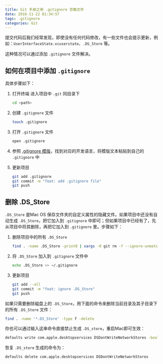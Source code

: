 ```yaml
---
title: Git 手册之用 .gitignore 忽略文件
date: 2016-11-22 01:34:57
tags: .gitignore
categories: Git
---
```


提交代码后我们经常发现，即使没有任何代码修改，有一些文件也会提示更新，例如：`UserInterfaceState.xcuserstate`、`.DS_Store` 等。

这种情况可以通过添加 `.gitignore` 文件解决。

<!--more-->

## 如何在项目中添加 `.gitignore`

具体步骤如下：

1. 打开终端 进入项目中 `.git` 同目录下

   ```bash
   cd <path>
   ```

2. 创建 `.gitignore` 文件

   ```bash
   touch .gitignore
   ```

3. 打开 `.gitignore` 文件

   ```bash
   open .gitignore
   ```

4. 参照 [.gitignore 模版](https://github.com/github/gitignore)，找到对应的开发语言，将模版文本粘贴到自己的 `.gitignore` 中

5. 更新项目

   ```bash
   git add .gitignore
   git commit -m "feat: add .gitignore file"
   git push
   ```
## 删除 .DS_Store

`.DS_Store` 是Mac OS 保存文件夹的自定义属性的隐藏文件。如果项目中还没有自动生成 `.DS_Store`，把它加入到 `.gitignore` 中即可；但如果项目中已经有了，先从项目中将其删除，再把它加入到 `.gitignore` 里。步骤如下：

1. 删除项目中的所有 `.DS_Store`

   ```bash
   find . -name .DS_Store -print0 | xargs -0 git rm -f --ignore-unmatch
   ```

2. 将 `.DS_Store` 加入到 `.gitignore` 文件中

   ```bash
   echo .DS_Store >> ~/.gitignore
   ```

3. 更新项目

   ```bash
   git add --all
   git commit -m "feat: ignore .DS_Store"
   git push
   ```

如果只需要删除磁盘上的 `.DS_Store`，用下面的命令来删除当前目录及其子目录下的所有 `.DS_Store` 文件：

```bash
find . -name '*.DS_Store' -type f -delete
```

你也可以通过输入这串命令直接禁止生成 `.DS_store`，重启Mac即可生效：

```bash
defaults write com.apple.desktopservices DSDontWriteNetworkStores -bool TRUE
```

恢复 `.DS_store` 生成的命令为：

```bash
defaults delete com.apple.desktopservices DSDontWriteNetworkStores
```